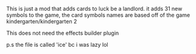 This is just a mod that adds cards to luck be a landlord. it adds 31 new symbols to the game, the card symbols names are based off of the game kindergarten/kindergarten 2


This does not need the effects builder plugin


p.s the file is called 'ice' bc i was lazy lol
